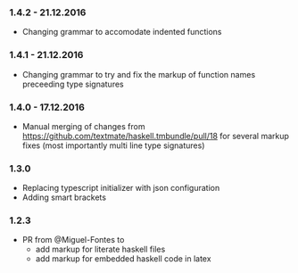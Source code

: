 ### 1.4.2 - 21.12.2016

- Changing grammar to accomodate indented functions

### 1.4.1 - 21.12.2016

- Changing grammar to try and fix the markup of function names preceeding type signatures

### 1.4.0 - 17.12.2016

- Manual merging of changes from https://github.com/textmate/haskell.tmbundle/pull/18 for several markup fixes (most importantly multi line type signatures)

### 1.3.0

- Replacing typescript initializer with json configuration
- Adding smart brackets

### 1.2.3

- PR from @Miguel-Fontes to 
    - add markup for literate haskell files
    - add markup for embedded haskell code in latex

